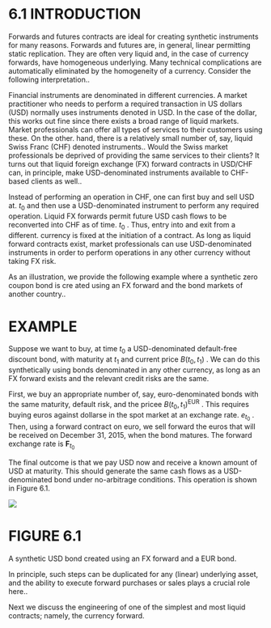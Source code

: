 # 6.1 INTRODUCTION  

Forwards and futures contracts are ideal for creating synthetic instruments for many reasons. Forwards and futures are, in general, linear permitting static replication. They are often very liquid and, in the case of currency forwards, have homogeneous underlying. Many technical complications are automatically eliminated by the homogeneity of a currency. Consider the following interpretation..  

Financial instruments are denominated in different currencies. A market practitioner who needs to perform a required transaction in US dollars (USD) normally uses instruments denoted in USD. In the case of the dollar, this works out fine since there exists a broad range of liquid markets. Market professionals can offer all types of services to their customers using these. On the other. hand, there is a relatively small number of, say, liquid Swiss Franc (CHF) denoted instruments.. Would the Swiss market professionals be deprived of providing the same services to their clients? It turns out that liquid foreign exchange (FX) forward contracts in USD/CHF can, in principle, make USD-denominated instruments available to CHF-based clients as well..  

Instead of performing an operation in CHF, one can first buy and sell USD at. $t_{0}$ and then use a USD-denominated instrument to perform any required operation. Liquid FX forwards permit future USD cash flows to be reconverted into CHF as of time. $t_{0}$ . Thus, entry into and exit from a different. currency is fixed at the initiation of a contract. As long as liquid forward contracts exist, market professionals can use USD-denominated instruments in order to perform operations in any other currency without taking FX risk.  

As an illustration, we provide the following example where a synthetic zero coupon bond is cre ated using an FX forward and the bond markets of another country..  

# EXAMPLE  

Suppose we want to buy, at time $t_{0}$ a USD-denominated default-free discount bond, with maturity at $t_{1}$ and current price $B(t_{0},t_{1})$ . We can do this synthetically using bonds denominated in any other currency, as long as an FX forward exists and the relevant credit risks are the same.  

First, we buy an appropriate number of, say, euro-denominated bonds with the same maturity, default risk, and the pricee $B(t_{0},t_{1})^{\mathrm{EUR}}$ . This requires buying euros against dollarse in the spot market at an exchange rate. $e_{t_{0}}$ . Then, using a forward contract on euro, we sell forward the euros that will be received on December 31, 2015, when the bond matures. The forward exchange rate is $\boldsymbol{F}_{t_{0}}$  

The final outcome is that we pay USD now and receive a known amount of USD at maturity. This should generate the same cash flows as a USD-denominated bond under no-arbitrage conditions. This operation is shown in Figure 6.1.  

![](images/611bd616d2c349d86ae23d3e92fc10fcccbeb4199c80feae1e544594997305b1.jpg)  

# FIGURE 6.1  

A synthetic USD bond created using an FX forward and a EUR bond.  

In principle, such steps can be duplicated for any (linear) underlying asset, and the ability to execute forward purchases or sales plays a crucial role here..  

Next we discuss the engineering of one of the simplest and most liquid contracts; namely, the currency forward.  
